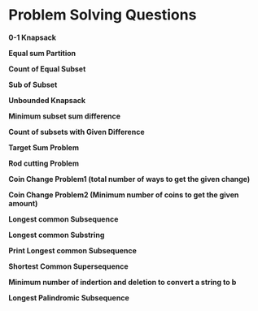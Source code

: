 # Problem Solving Questions
**0-1 Knapsack**

**Equal sum Partition**

**Count of Equal Subset**

**Sub of Subset**

**Unbounded Knapsack**

**Minimum subset sum difference**

**Count of subsets with Given Difference**

**Target Sum Problem**

**Rod cutting Problem**

**Coin Change Problem1 (total number of ways to get the given change)**

**Coin Change Problem2 (Minimum number of coins to get the given amount)**

**Longest common Subsequence**

**Longest common Substring**

**Print Longest common Subsequence**

**Shortest Common Supersequence**

**Minimum number of indertion and deletion to convert a string to b**

**Longest Palindromic Subsequence**
